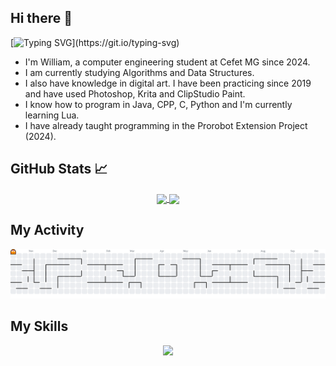 ## Hi there 👋
[![Typing SVG](https://readme-typing-svg.demolab.com?font=Fira+Code&size=25&pause=1000&color=0D9219&width=435&lines=Hello+human!)](https://git.io/typing-svg)
- I'm William, a computer engineering student at Cefet MG since 2024.
- I am currently studying Algorithms and Data Structures.
- I also have knowledge in digital art. I have been practicing since 2019 and have used Photoshop, Krita and ClipStudio Paint.
- I know how to program in Java, CPP, C, Python and I'm currently learning Lua.
- I have already taught programming in the Prorobot Extension Project (2024).
  
## GitHub Stats 📈

<p align="center">

  <a href="https://github.com/anuraghazra/github-readme-stats">
    <img
      align="center"
      height="165"
      src="https://github-readme-stats.vercel.app/api?username=WilliamDLeao&show_icons=true&theme=holi&include_all_commits=true&count_private=true"
    />
  </a>
    <a href="https://github.com/anuraghazra/github-readme-stats">
    <img
      align="center"
      src="https://github-readme-stats.vercel.app/api/top-langs/?username=WilliamDLeao&layout=compact&langs_count=7&theme=holi"
    />
  </a>
</p>

## My Activity 
<picture>
  <source media="(prefers-color-scheme: dark)" srcset="https://raw.githubusercontent.com/WilliamDLeao/WilliamDLeao/output/pacman-contribution-graph-dark.svg">
  <source media="(prefers-color-scheme: light)" srcset="https://raw.githubusercontent.com/WilliamDLeao/WilliamDLeao/output/pacman-contribution-graph.svg">
  <img alt="pacman contribution graph" src="https://raw.githubusercontent.com/WilliamDLeao/WilliamDLeao/output/pacman-contribution-graph.svg">
</picture>

###
## My Skills 

<p align="center">
  <a href="https://skillicons.dev">
    <img src="https://skillicons.dev/icons?i=c,cpp,py,html,css,javascript,java,vscode,ps,linux,lua" />
  </a>
</p>
